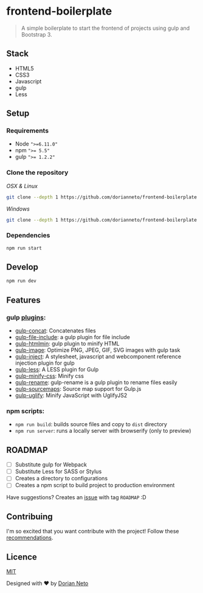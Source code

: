 # frontend-boilerplate

> A simple boilerplate to start the frontend of projects using gulp and Bootstrap 3.

## Stack

- HTML5
- CSS3
- Javascript
- gulp
- Less

## Setup
### Requirements

- Node `">=6.11.0"`
- npm `">= 5.5"`
- gulp `">= 1.2.2"`

### Clone the repository

*OSX & Linux*

```bash
git clone --depth 1 https://github.com/dorianneto/frontend-boilerplate.git && cd frontend-boilerplate && rm -rf .git && git init
```

*Windows*

```bash
git clone --depth 1 https://github.com/dorianneto/frontend-boilerplate.git && cd frontend-boilerplate && rd /s /q .git && git init
```

### Dependencies

```bash
npm run start
```

## Develop

```bash
npm run dev
```

## Features
### gulp [plugins](https://gulpjs.com/plugins/):

* [gulp-concat](https://www.npmjs.com/package/gulp-concat/): Concatenates files
* [gulp-file-include](https://www.npmjs.com/package/gulp-file-include/): a gulp plugin for file include
* [gulp-htmlmin](https://www.npmjs.com/package/gulp-htmlmin/): gulp plugin to minify HTML
* [gulp-image](https://www.npmjs.com/package/gulp-image): Optimize PNG, JPEG, GIF, SVG images with gulp task
* [gulp-inject](https://www.npmjs.com/package/gulp-inject): A stylesheet, javascript and webcomponent reference injection plugin for gulp
* [gulp-less](https://github.com/stevelacy/gulp-less): A LESS plugin for Gulp
* [gulp-minify-css](https://www.npmjs.com/package/gulp-minify-css): Minify css
* [gulp-rename](https://www.npmjs.com/package/gulp-rename): gulp-rename is a gulp plugin to rename files easily
* [gulp-sourcemaps](https://www.npmjs.com/package/gulp-sourcemaps): Source map support for Gulp.js
* [gulp-uglify](https://www.npmjs.com/package/gulp-uglify): Minify JavaScript with UglifyJS2

### npm scripts:

* `npm run build`: builds source files and copy to `dist` directory
* `npm run server`: runs a locally server with browserify (only to preview)

## ROADMAP

- [ ] Substitute gulp for Webpack
- [ ] Substitute Less for SASS or Stylus
- [ ] Creates a directory to configurations
- [ ] Creates a npm script to build project to production environment

Have suggestions? Creates an [issue](https://github.com/dorianneto/frontend-boilerplate/issues) with tag `ROADMAP` :D

## Contribuing
I'm so excited that you want contribute with the project! Follow these [recommendations](/CONTRIBUTING.md).

## Licence

[MIT](/LICENSE.md)

Designed with :heart: by [Dorian Neto](https://github.com/dorianneto)